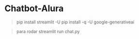 # Chatbot-Alura

> pip install streamlit -U
> pip install -q -U google-generativeai



> para rodar streamlit run chat.py
